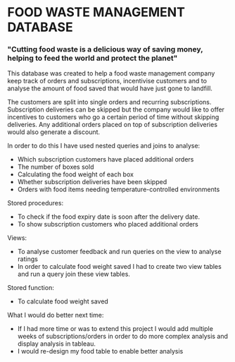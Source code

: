 # FOOD WASTE MANAGEMENT DATABASE

### "Cutting food waste is a delicious way of saving money, helping to feed the world and protect the planet" 

This database was created to help a food waste management company keep track of orders and subscriptions, 
incentivise customers and to analyse the amount of food saved that would have just gone to landfill.

The customers are split into single orders and recurring subscriptions. Subscription deliveries can be skipped 
but the company would like to offer incentives to customers who go a certain period of time without skipping deliveries. 
Any additional orders placed on top of subscription deliveries would also generate a discount. 

In order to do this I have used nested queries and joins to analyse:
- Which subscription customers have placed additional orders
- The number of boxes sold
- Calculating the food weight of each box
- Whether subscription deliveries have been skipped
- Orders with food items needing temperature-controlled environments

Stored procedures:
- To check if the food expiry date is soon after the delivery date.
- To show subscription customers who placed additional orders 

Views:
- To analyse customer feedback and run queries on the view to analyse ratings 
- In order to calculate food weight saved I had to create two view tables and run a query join these view tables.

Stored function:
- To calculate food weight saved 

What I would do better next time:
- If I had more time or was to extend this project I would add multiple weeks of subscriptions/orders in order to do more complex analysis and display analysis in tableau.
- I would re-design my food table to enable better analysis 

